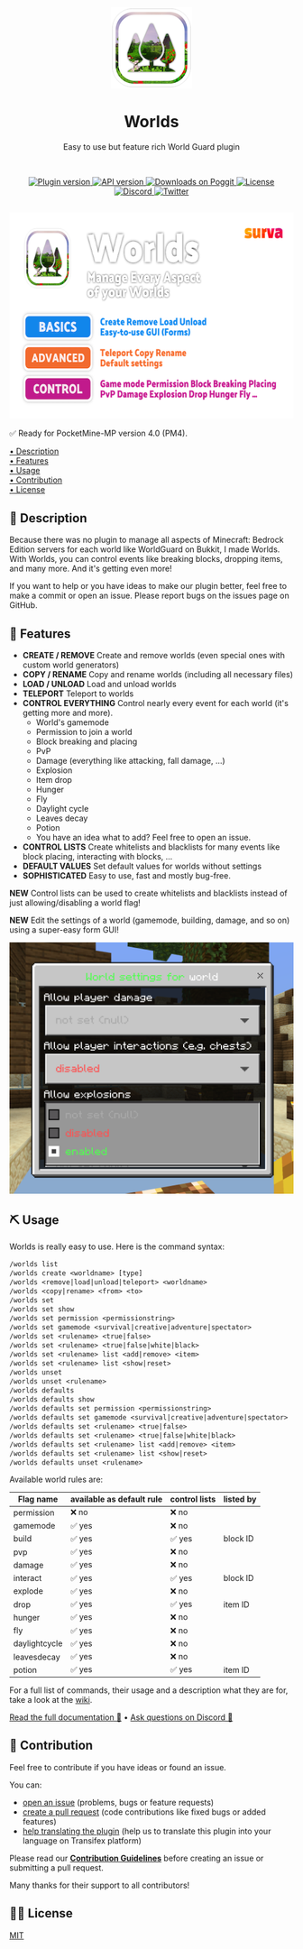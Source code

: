 <p align="center">
    <img src=".github/.media/logo.png" width="144" height="144" alt="Worlds plugin Logo">
</p>

<h1 align="center">Worlds</h1>
<p align="center">Easy to use but feature rich World Guard plugin</p>

<br>

<p align="center">
    <a href="https://poggit.pmmp.io/p/Worlds">
        <img src="https://poggit.pmmp.io/shield.state/Worlds" alt="Plugin version">
    </a>
    <a href="https://github.com/pmmp/PocketMine-MP">
        <img src="https://poggit.pmmp.io/shield.api/Worlds" alt="API version">
    </a>
    <a href="https://poggit.pmmp.io/p/Worlds">
        <img src="https://poggit.pmmp.io/shield.dl/Worlds" alt="Downloads on Poggit">
    </a>
    <a href="https://github.com/survanetwork/Worlds/blob/master/LICENSE">
        <img src="https://img.shields.io/github/license/survanetwork/Worlds.svg" alt="License">
    </a>
    <a href="https://discord.gg/t4Kg4j3829">
        <img src="https://img.shields.io/discord/685532530451283997?color=blueviolet" alt="Discord">
    </a>
    <a href="https://twitter.com/survanetwork">
        <img src="https://img.shields.io/twitter/url?label=SURVA%20network%20on%20Twitter&style=social&url=https%3A%2F%2Ftwitter.com%2Fsurvanetwork" alt="Twitter">
    </a>
</p>

##

<p align="center">
    <img src=".github/.media/feature-banner.png" width="650" height="366" alt="World plugin features">
</p>

✅ Ready for PocketMine-MP version 4.0 (PM4).

[• Description](#-description)  
[• Features](#-features)  
[• Usage](#-usage)  
[• Contribution](#-contribution)  
[• License](#%EF%B8%8F-license)

## 📙 Description
Because there was no plugin to manage all aspects of Minecraft: Bedrock Edition servers for each world like WorldGuard on Bukkit, I made Worlds.
With Worlds, you can control events like breaking blocks, dropping items, and many more. And it's getting even more!

If you want to help or you have ideas to make our plugin better, feel free to make a commit or open an issue.
Please report bugs on the issues page on GitHub.

## 🎁 Features
- **CREATE / REMOVE** Create and remove worlds (even special ones with custom world generators)
- **COPY / RENAME** Copy and rename worlds (including all necessary files)
- **LOAD / UNLOAD** Load and unload worlds
- **TELEPORT** Teleport to worlds
- **CONTROL EVERYTHING** Control nearly every event for each world (it's getting more and more).
    - World's gamemode
    - Permission to join a world
    - Block breaking and placing
    - PvP
    - Damage (everything like attacking, fall damage, ...)
    - Explosion
    - Item drop
    - Hunger
    - Fly
    - Daylight cycle
    - Leaves decay
    - Potion
    - You have an idea what to add? Feel free to open an issue.
- **CONTROL LISTS** Create whitelists and blacklists for many events like block placing, interacting with blocks, ...
- **DEFAULT VALUES** Set default values for worlds without settings
- **SOPHISTICATED** Easy to use, fast and mostly bug-free.

**NEW** Control lists can be used to create whitelists and blacklists instead of just allowing/disabling a world flag!  

**NEW** Edit the settings of a world (gamemode, building, damage, and so on) using a super-easy form GUI!

<img src=".github/.media/world-settings-form.png" width="540px" alt="Screenshot of world settings form">

## ⛏ Usage
Worlds is really easy to use. Here is the command syntax:

```
/worlds list
/worlds create <worldname> [type]
/worlds <remove|load|unload|teleport> <worldname>
/worlds <copy|rename> <from> <to>
/worlds set
/worlds set show
/worlds set permission <permissionstring>
/worlds set gamemode <survival|creative|adventure|spectator>
/worlds set <rulename> <true|false>
/worlds set <rulename> <true|false|white|black>
/worlds set <rulename> list <add|remove> <item>
/worlds set <rulename> list <show|reset>
/worlds unset
/worlds unset <rulename>
/worlds defaults
/worlds defaults show
/worlds defaults set permission <permissionstring>
/worlds defaults set gamemode <survival|creative|adventure|spectator>
/worlds defaults set <rulename> <true|false>
/worlds defaults set <rulename> <true|false|white|black>
/worlds defaults set <rulename> list <add|remove> <item>
/worlds defaults set <rulename> list <show|reset>
/worlds defaults unset <rulename>
```

Available world rules are:

| Flag name     | available as default rule | control lists | listed by |
|---------------|---------------------------|---------------|-----------|
| permission    | ❌ no                      | ❌ no          |           |
| gamemode      | ✅ yes                     | ❌ no          |           |
| build         | ✅ yes                     | ✅ yes         | block ID  |
| pvp           | ✅ yes                     | ❌ no          |           |
| damage        | ✅ yes                     | ❌ no          |           |
| interact      | ✅ yes                     | ✅ yes         | block ID  |
| explode       | ✅ yes                     | ❌ no          |           |
| drop          | ✅ yes                     | ✅ yes         | item ID   |
| hunger        | ✅ yes                     | ❌ no          |           |
| fly           | ✅ yes                     | ❌ no          |           |
| daylightcycle | ✅ yes                     | ❌ no          |           |
| leavesdecay   | ✅ yes                     | ❌ no          |           |
| potion        | ✅ yes                     | ✅ yes         | item ID   |

For a full list of commands, their usage and a description what they are for, take a look at the [wiki](https://plugins.surva.net/docs/Worlds#commands).

[Read the full documentation 📖](https://plugins.surva.net/docs/Worlds) • [Ask questions on Discord 💬](https://discord.gg/t4Kg4j3829)

## 🙋‍ Contribution
Feel free to contribute if you have ideas or found an issue.

You can:
- [open an issue](https://github.com/survanetwork/Worlds/issues) (problems, bugs or feature requests)
- [create a pull request](https://github.com/survanetwork/Worlds/pulls) (code contributions like fixed bugs or added features)
- [help translating the plugin](https://www.transifex.com/surva/worlds) (help us to translate this plugin into your language on Transifex platform)

Please read our **[Contribution Guidelines](CONTRIBUTING.md)** before creating an issue or submitting a pull request.

Many thanks for their support to all contributors!

## 👨‍⚖️ License
[MIT](https://github.com/survanetwork/Worlds/blob/master/LICENSE)
